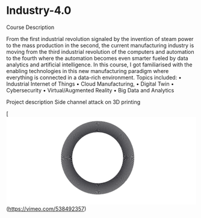 # Industry-4.0

Course Description

From the first industrial revolution signaled by the invention of steam power to the mass production in the second, the current manufacturing industry is moving from the third industrial revolution of the computers and automation to the fourth where the automation becomes even smarter fueled by data analytics and artificial intelligence. In this course, I got familiarised with the enabling technologies in this new manufacturing paradigm where everything is connected in a data-rich environment. Topics included:
• Industrial Internet of Things
• Cloud Manufacturing,
• Digital Twin
• Cybersecurity
• Virtual/Augmented Reality
• Big Data and Analytics


Project description
Side channel attack on 3D printing



[![Side channel attack on 3d printers](https://github.com/Sangram-Rout/Industry-4.0/blob/main/360.JPG)(https://vimeo.com/538492357)

